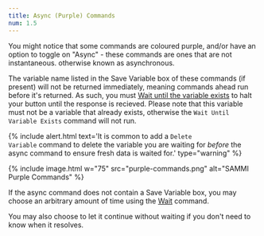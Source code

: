 ```yaml
---
title: Async (Purple) Commands
num: 1.5
---
```


You might notice that some commands are coloured purple, and/or have an option to toggle on "Async" - these commands are ones that are not instantaneous. otherwise known as asynchronous.

The variable name listed in the Save Variable box of these commands (if present) will not be returned immediately, meaning commands ahead run before it's returned. As such, you must [Wait until the variable exists](wait#waituntilvariableexists) to halt your button until the response is recieved. Please note that this variable must not be a variable that already exists, otherwise the `Wait Until Variable Exists` command will not run.

{% include alert.html text='It is common to add a <code>Delete Variable</code> command to delete the variable you are waiting for <i>before</i> the async command to ensure fresh data is waited for.' type="warning" %}

{% include image.html w="75" src="purple-commands.png" alt="SAMMI Purple Commands" %}

If the async command does not contain a Save Variable box, you may choose an arbitrary amount of time using the [Wait](wait) command.

You may also choose to let it continue without waiting if you don't need to know when it resolves.
